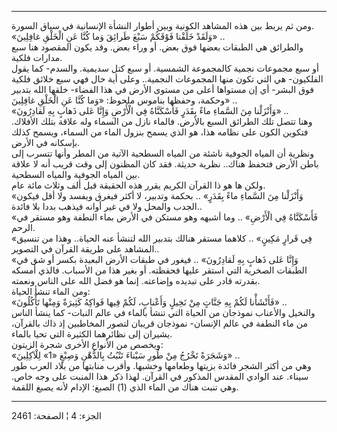 ------------------------------------------------------------------------

ومن ثم يربط بين هذه المشاهد الكونية وبين أطوار النشأة الإنسانية في سياق
السورة.  
«وَلَقَدْ خَلَقْنا فَوْقَكُمْ سَبْعَ طَرائِقَ وَما كُنَّا عَنِ الْخَلْقِ غافِلِينَ» ..  
والطرائق هي الطبقات بعضها فوق بعض. أو وراء بعض. وقد يكون المقصود هنا سبع
مدارات فلكية.  
أو سبع مجموعات نجمية كالمجموعة الشمسية. أو سبع كتل سديمية. والسدم- كما
يقول الفلكيون- هي التي تكون منها المجموعات النجمية.. وعلى أية حال فهي
سبع خلائق فلكية فوق البشر- أي إن مستواها أعلى من مستوى الأرض في هذا
الفضاء- خلقها الله بتدبير وحكمة، وحفظها بناموس ملحوظ: «وَما كُنَّا عَنِ الْخَلْقِ
غافِلِينَ» ..  
«وَأَنْزَلْنا مِنَ السَّماءِ ماءً بِقَدَرٍ فَأَسْكَنَّاهُ فِي الْأَرْضِ وَإِنَّا عَلى ذَهابٍ بِهِ لَقادِرُونَ»
..  
وهنا تتصل تلك الطرائق السبع بالأرض. فالماء نازل من السماء وله علاقة بتلك
الأفلاك. فتكوين الكون على نظامه هذا، هو الذي يسمح بنزول الماء من السماء،
ويسمح كذلك بإسكانه في الأرض.  
ونظرية أن المياه الجوفية ناشئة من المياه السطحية الآتية من المطر وأنها
تتسرب إلى باطن الأرض فتحفظ هناك.. نظرية حديثة. فقد كان المظنون إلى وقت
قريب أنه لا علاقة بين المياه الجوفية والمياه السطحية.  
ولكن ها هو ذا القرآن الكريم يقرر هذه الحقيقة قبل ألف وثلاث مائة عام.  
«وَأَنْزَلْنا مِنَ السَّماءِ ماءً بِقَدَرٍ» .. بحكمة وتدبير، لا أكثر فيغرق ويفسد ولا
أقل فيكون الجدب والمحل ولا في غير أوانه فيذهب بددا بلا فائدة..  
«فَأَسْكَنَّاهُ فِي الْأَرْضِ» .. وما أشبهه وهو مستكن في الأرض بماء النطفة وهو مستقر
في الرحم.  
«فِي قَرارٍ مَكِينٍ» .. كلاهما مستقر هنالك بتدبير الله لتنشأ عنه الحياة.. وهذا
من تنسيق المشاهد على طريقة القرآن في التصوير..  
«وَإِنَّا عَلى ذَهابٍ بِهِ لَقادِرُونَ» .. فيغور في طبقات الأرض البعيدة بكسر أو شق في
الطبقات الصخرية التي استقر عليها فحفظته. أو بغير هذا من الأسباب. فالذي
أمسكه بقدرته قادر على تبديده وإضاعته. إنما هو فضل الله على الناس
ونعمته.  
ومن الماء تنشأ الحياة:  
«فَأَنْشَأْنا لَكُمْ بِهِ جَنَّاتٍ مِنْ نَخِيلٍ وَأَعْنابٍ، لَكُمْ فِيها فَواكِهُ كَثِيرَةٌ وَمِنْها تَأْكُلُونَ»
..  
والنخيل والأعناب نموذجان من الحياة التي تنشأ بالماء في عالم النبات- كما
ينشأ الناس من ماء النطفة في عالم الإنسان- نموذجان قريبان لتصور المخاطبين
إذ ذاك بالقرآن، يشيران إلى نظائرهما الكثيرة التي تحيا بالماء.  
ويخصص من الأنواع الأخرى شجرة الزيتون:  
«وَشَجَرَةً تَخْرُجُ مِنْ طُورِ سَيْناءَ تَنْبُتُ بِالدُّهْنِ وَصِبْغٍ «1» لِلْآكِلِينَ» ..  
وهي من أكثر الشجر فائدة بزيتها وطعامها وخشبها. وأقرب منابتها من بلاد
العرب طور سيناء. عند الوادي المقدس المذكور في القرآن. لهذا ذكر هذا
المنبت على وجه خاص. وهي تنبت هناك من الماء الذي (1) الصبغ: الإدام لأنه
يصبغ اللقمة.

------------------------------------------------------------------------

الجزء: 4 ¦ الصفحة: 2461
